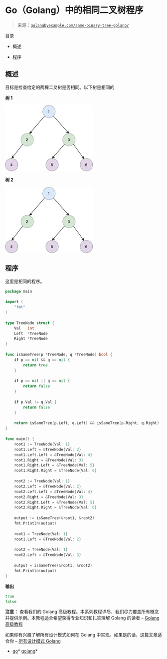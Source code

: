 <!--yml

类别：未分类

日期：2024-10-13 06:48:34

-->

# Go（Golang）中的相同二叉树程序

> 来源：[`golangbyexample.com/same-binary-tree-golang/`](https://golangbyexample.com/same-binary-tree-golang/)

目录

+   概述

+   程序

## **概述**

目标是检查给定的两棵二叉树是否相同。以下树是相同的

**树 1**

![](img/9a9347838908483552b24df3dc54cd38.png)

**树 2**

![](img/9a9347838908483552b24df3dc54cd38.png)

## **程序**

这里是相同的程序。

```go
package main

import (
	"fmt"
)

type TreeNode struct {
	Val   int
	Left  *TreeNode
	Right *TreeNode
}

func isSameTree(p *TreeNode, q *TreeNode) bool {
	if p == nil && q == nil {
		return true
	}

	if p == nil || q == nil {
		return false
	}

	if p.Val != q.Val {
		return false
	}

	return isSameTree(p.Left, q.Left) && isSameTree(p.Right, q.Right)
}

func main() {
	root1 := TreeNode{Val: 1}
	root1.Left = &TreeNode{Val: 2}
	root1.Left.Left = &TreeNode{Val: 4}
	root1.Right = &TreeNode{Val: 3}
	root1.Right.Left = &TreeNode{Val: 5}
	root1.Right.Right = &TreeNode{Val: 6}

	root2 := TreeNode{Val: 1}
	root2.Left = &TreeNode{Val: 2}
	root2.Left.Left = &TreeNode{Val: 4}
	root2.Right = &TreeNode{Val: 3}
	root2.Right.Left = &TreeNode{Val: 5}
	root2.Right.Right = &TreeNode{Val: 6}

	output := isSameTree(&root1, &root2)
	fmt.Println(output)

	root1 = TreeNode{Val: 1}
	root1.Left = &TreeNode{Val: 2}

	root2 = TreeNode{Val: 1}
	root2.Left = &TreeNode{Val: 3}

	output = isSameTree(&root1, &root2)
	fmt.Println(output)
}
```

**输出**

```go
true
false
```

**注意：** 查看我们的 Golang 高级教程。本系列教程详尽，我们尽力覆盖所有概念并提供示例。本教程适合希望获得专业知识和扎实理解 Golang 的读者 – [Golang 高级教程](https://golangbyexample.com/golang-comprehensive-tutorial/)

如果你有兴趣了解所有设计模式如何在 Golang 中实现。如果是的话，这篇文章适合你 – [所有设计模式 Golang](https://golangbyexample.com/all-design-patterns-golang/)

+   [go](https://golangbyexample.com/tag/go/)*   [golang](https://golangbyexample.com/tag/golang/)*
